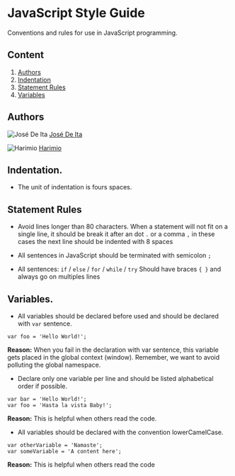 # JavaScript Style Guide
Conventions and rules for use in JavaScript programming.

## Content
  1. [Authors](#authors)
  1. [Indentation](#indentation)
  1. [Statement Rules](#statement-rules)
  1. [Variables](#variables) 


## Authors

![José De Ita](https://avatars3.githubusercontent.com/u/12465470?v=3&s=30) [José De Ita]

![Harimio](https://avatars3.githubusercontent.com/u/12465425?v=3&u=d0d7b2461c31cb2bc17a44e2dd64d18439e0bca0&s=30) [Harimio]

[José De Ita]: <https://github.com/josedeita>
[Harimio]: <https://github.com/harimio>

## Indentation.
- The unit of indentation is fours spaces.

## Statement Rules

- Avoid lines longer than 80 characters. When a statement will not fit on a single line, it should be break it after an dot `.` or a comma `,` in these cases the next line should be indented with 8 spaces

- All sentences in JavaScript should be terminated with semicolon `;`

- All sentences: `if` / `else` / `for` / `while` / `try`  Should have braces `{ }` and always go on multiples lines

## Variables.

- All variables should be declared before used and should be declared with `var` sentence.

 ```
 var foo = 'Hello World!'; 
 ```

  **Reason:** When you fail in the declaration with var sentence, this variable gets placed in the global context (window). Remember, we want to avoid polluting the global namespace.

- Declare only one variable per line and should be listed alphabetical order if possible.
 ```
 var bar = 'Hello World!'; 
 var foo = 'Hasta la vista Baby!';
 ```

  **Reason:** This is helpful when others read the code.

- All variables should be declared with the convention lowerCamelCase.

 ```
 var otherVariable = 'Namaste';
 var someVariable = 'A content here'; 
 ```

  **Reason:** This is helpful when others read the code
  
  
  
  
  
  
  
  

